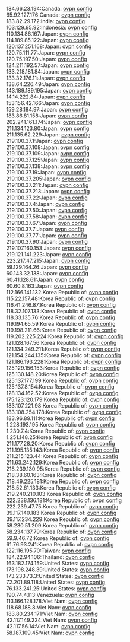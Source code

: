 184.66.23.194:Canada: [ovpn config](vpn/184_66_23_194.ovpn)  
65.92.127.176:Canada: [ovpn config](vpn/65_92_127_176.ovpn)  
183.82.29.172:India: [ovpn config](vpn/183_82_29_172.ovpn)  
103.129.95.92:Indonesia: [ovpn config](vpn/103_129_95_92.ovpn)  
110.134.86.167:Japan: [ovpn config](vpn/110_134_86_167.ovpn)  
114.189.85.122:Japan: [ovpn config](vpn/114_189_85_122.ovpn)  
120.137.251.168:Japan: [ovpn config](vpn/120_137_251_168.ovpn)  
120.75.111.77:Japan: [ovpn config](vpn/120_75_111_77.ovpn)  
120.75.197.50:Japan: [ovpn config](vpn/120_75_197_50.ovpn)  
124.211.192.57:Japan: [ovpn config](vpn/124_211_192_57.ovpn)  
133.218.181.84:Japan: [ovpn config](vpn/133_218_181_84.ovpn)  
133.32.176.11:Japan: [ovpn config](vpn/133_32_176_11.ovpn)  
138.64.226.49:Japan: [ovpn config](vpn/138_64_226_49.ovpn)  
143.189.189.195:Japan: [ovpn config](vpn/143_189_189_195.ovpn)  
14.14.222.84:Japan: [ovpn config](vpn/14_14_222_84.ovpn)  
153.156.42.166:Japan: [ovpn config](vpn/153_156_42_166.ovpn)  
159.28.184.97:Japan: [ovpn config](vpn/159_28_184_97.ovpn)  
183.86.81.158:Japan: [ovpn config](vpn/183_86_81_158.ovpn)  
202.241.161.174:Japan: [ovpn config](vpn/202_241_161_174.ovpn)  
211.134.123.80:Japan: [ovpn config](vpn/211_134_123_80.ovpn)  
211.135.62.229:Japan: [ovpn config](vpn/211_135_62_229.ovpn)  
219.100.37.1:Japan: [ovpn config](vpn/219_100_37_1.ovpn)  
219.100.37.108:Japan: [ovpn config](vpn/219_100_37_108.ovpn)  
219.100.37.109:Japan: [ovpn config](vpn/219_100_37_109.ovpn)  
219.100.37.125:Japan: [ovpn config](vpn/219_100_37_125.ovpn)  
219.100.37.138:Japan: [ovpn config](vpn/219_100_37_138.ovpn)  
219.100.37.19:Japan: [ovpn config](vpn/219_100_37_19.ovpn)  
219.100.37.205:Japan: [ovpn config](vpn/219_100_37_205.ovpn)  
219.100.37.211:Japan: [ovpn config](vpn/219_100_37_211.ovpn)  
219.100.37.213:Japan: [ovpn config](vpn/219_100_37_213.ovpn)  
219.100.37.22:Japan: [ovpn config](vpn/219_100_37_22.ovpn)  
219.100.37.4:Japan: [ovpn config](vpn/219_100_37_4.ovpn)  
219.100.37.50:Japan: [ovpn config](vpn/219_100_37_50.ovpn)  
219.100.37.58:Japan: [ovpn config](vpn/219_100_37_58.ovpn)  
219.100.37.67:Japan: [ovpn config](vpn/219_100_37_67.ovpn)  
219.100.37.7:Japan: [ovpn config](vpn/219_100_37_7.ovpn)  
219.100.37.77:Japan: [ovpn config](vpn/219_100_37_77.ovpn)  
219.100.37.90:Japan: [ovpn config](vpn/219_100_37_90.ovpn)  
219.107.160.153:Japan: [ovpn config](vpn/219_107_160_153.ovpn)  
219.121.141.223:Japan: [ovpn config](vpn/219_121_141_223.ovpn)  
223.217.47.215:Japan: [ovpn config](vpn/223_217_47_215.ovpn)  
59.129.164.26:Japan: [ovpn config](vpn/59_129_164_26.ovpn)  
60.143.32.138:Japan: [ovpn config](vpn/60_143_32_138.ovpn)  
60.41.128.61:Japan: [ovpn config](vpn/60_41_128_61.ovpn)  
60.60.8.163:Japan: [ovpn config](vpn/60_60_8_163.ovpn)  
112.166.141.132:Korea Republic of: [ovpn config](vpn/112_166_141_132.ovpn)  
115.22.157.48:Korea Republic of: [ovpn config](vpn/115_22_157_48.ovpn)  
116.41.246.87:Korea Republic of: [ovpn config](vpn/116_41_246_87.ovpn)  
118.32.107.133:Korea Republic of: [ovpn config](vpn/118_32_107_133.ovpn)  
118.33.135.76:Korea Republic of: [ovpn config](vpn/118_33_135_76.ovpn)  
119.194.65.59:Korea Republic of: [ovpn config](vpn/119_194_65_59.ovpn)  
119.198.211.66:Korea Republic of: [ovpn config](vpn/119_198_211_66.ovpn)  
119.202.225.224:Korea Republic of: [ovpn config](vpn/119_202_225_224.ovpn)  
121.128.167.56:Korea Republic of: [ovpn config](vpn/121_128_167_56.ovpn)  
121.134.249.211:Korea Republic of: [ovpn config](vpn/121_134_249_211.ovpn)  
121.154.244.135:Korea Republic of: [ovpn config](vpn/121_154_244_135.ovpn)  
121.186.193.228:Korea Republic of: [ovpn config](vpn/121_186_193_228.ovpn)  
125.129.156.153:Korea Republic of: [ovpn config](vpn/125_129_156_153.ovpn)  
125.130.148.20:Korea Republic of: [ovpn config](vpn/125_130_148_20.ovpn)  
125.137.177.199:Korea Republic of: [ovpn config](vpn/125_137_177_199.ovpn)  
125.137.8.154:Korea Republic of: [ovpn config](vpn/125_137_8_154.ovpn)  
128.134.162.52:Korea Republic of: [ovpn config](vpn/128_134_162_52.ovpn)  
175.123.120.179:Korea Republic of: [ovpn config](vpn/175_123_120_179.ovpn)  
183.107.221.98:Korea Republic of: [ovpn config](vpn/183_107_221_98.ovpn)  
183.108.254.178:Korea Republic of: [ovpn config](vpn/183_108_254_178.ovpn)  
183.96.89.111:Korea Republic of: [ovpn config](vpn/183_96_89_111.ovpn)  
1.228.193.195:Korea Republic of: [ovpn config](vpn/1_228_193_195.ovpn)  
1.230.7.4:Korea Republic of: [ovpn config](vpn/1_230_7_4.ovpn)  
1.251.148.25:Korea Republic of: [ovpn config](vpn/1_251_148_25.ovpn)  
211.177.28.20:Korea Republic of: [ovpn config](vpn/211_177_28_20.ovpn)  
211.195.135.143:Korea Republic of: [ovpn config](vpn/211_195_135_143.ovpn)  
211.215.123.44:Korea Republic of: [ovpn config](vpn/211_215_123_44.ovpn)  
211.63.242.129:Korea Republic of: [ovpn config](vpn/211_63_242_129.ovpn)  
218.239.130.95:Korea Republic of: [ovpn config](vpn/218_239_130_95.ovpn)  
218.38.60.163:Korea Republic of: [ovpn config](vpn/218_38_60_163.ovpn)  
218.49.225.181:Korea Republic of: [ovpn config](vpn/218_49_225_181.ovpn)  
218.52.61.133:Korea Republic of: [ovpn config](vpn/218_52_61_133.ovpn)  
219.240.210.103:Korea Republic of: [ovpn config](vpn/219_240_210_103.ovpn)  
222.238.136.181:Korea Republic of: [ovpn config](vpn/222_238_136_181.ovpn)  
222.239.47.75:Korea Republic of: [ovpn config](vpn/222_239_47_75.ovpn)  
39.117.140.183:Korea Republic of: [ovpn config](vpn/39_117_140_183.ovpn)  
39.117.234.229:Korea Republic of: [ovpn config](vpn/39_117_234_229.ovpn)  
58.230.51.209:Korea Republic of: [ovpn config](vpn/58_230_51_209.ovpn)  
58.234.137.79:Korea Republic of: [ovpn config](vpn/58_234_137_79.ovpn)  
59.9.46.72:Korea Republic of: [ovpn config](vpn/59_9_46_72.ovpn)  
61.76.93.241:Korea Republic of: [ovpn config](vpn/61_76_93_241.ovpn)  
122.116.195.70:Taiwan: [ovpn config](vpn/122_116_195_70.ovpn)  
184.22.94.106:Thailand: [ovpn config](vpn/184_22_94_106.ovpn)  
163.182.174.159:United States: [ovpn config](vpn/163_182_174_159.ovpn)  
173.198.248.39:United States: [ovpn config](vpn/173_198_248_39.ovpn)  
173.233.73.3:United States: [ovpn config](vpn/173_233_73_3.ovpn)  
72.201.89.118:United States: [ovpn config](vpn/72_201_89_118.ovpn)  
76.133.241.25:United States: [ovpn config](vpn/76_133_241_25.ovpn)  
190.74.4.113:Venezuela: [ovpn config](vpn/190_74_4_113.ovpn)  
113.166.128.178:Viet Nam: [ovpn config](vpn/113_166_128_178.ovpn)  
118.68.188.8:Viet Nam: [ovpn config](vpn/118_68_188_8.ovpn)  
183.80.234.171:Viet Nam: [ovpn config](vpn/183_80_234_171.ovpn)  
42.117.149.224:Viet Nam: [ovpn config](vpn/42_117_149_224.ovpn)  
42.117.56.14:Viet Nam: [ovpn config](vpn/42_117_56_14.ovpn)  
58.187.109.45:Viet Nam: [ovpn config](vpn/58_187_109_45.ovpn)  
